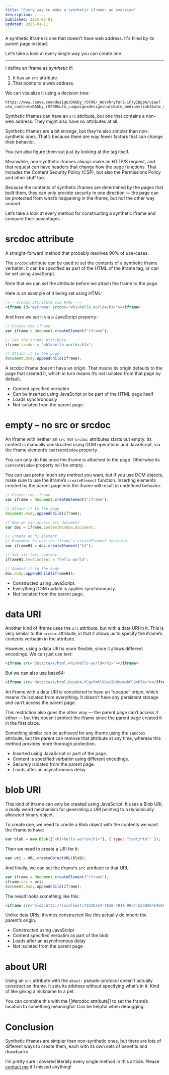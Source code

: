 ```yaml
---
title: "Every way to make a synthetic iframe: an overview"
description: ...
published: 2025-01-01
updated: 2025-01-11
---
```

A synthetic iframe is one that doesn’t have web address. It's filled by its parent page instead.

Let’s take a look at every single way you can create one.

---
I define an iframe as *synthetic* if:

1. It has an `src` attribute.
2. That points to a web address.

We can visualize it using a decision tree:
```canva size=540x420 ;; key=synthetic-iframe-decision-tree ;; alt=Synthetic iframe decision tree
https://www.canva.com/design/DAGby_r5FO0/_WUVxhryforZ-iF7yI8ppA/view?utm_content=DAGby_r5FO0&utm_campaign=designshare&utm_medium=link2&utm_source=uniquelinks&utlId=h64c24c39ab
```
Synthetic iframes can have an `src` attribute, but one that contains a non-web address. They might also have no attributes at all. 

Synthetic iframes are a bit strange, but they’re also simpler than non-synthetic ones. That’s because there are way fewer factors that can change their behavior.

You can also figure them out just by looking at the tag itself.

Meanwhile, non-synthetic iframes always make an HTTP/S request, and that request can have headers that change how the page functions. That includes the Content Security Policy (CSP), but also the Permissions Policy and other stuff too.

Because the contents of synthetic iframes are determined by the pages that built them, they can only provide security in one direction — the page can be protected from what’s happening in the iframe, but not the other way around.

Let’s take a look at every method for constructing a synthetic iframe and compare their advantages.
# srcdoc attribute
A straight-forward method that probably resolves 90% of use-cases.

The `srcdoc` attribute can be used to set the contents of a synthetic iframe verbatim. It can be specified as part of the HTML of the iframe tag, or can be set using JavaScript. 

Note that we can set the attribute before we attach the frame to the page.

Here is an example of it being set using HTML:

```html
<!-- srcdoc attribute via HTML -->
<iframe id="myFrame" srcdoc="<h1>hello world</h1>"></iframe>
```

And here we set it via a JavaScript property:
```js
// Create the iframe 
var iframe = document.createElement("iframe");

// Set the srcdoc attribute
iframe.srcdoc = "<h1>hello world</h1>";

// Attach it to the page
document.body.appendChild(iframe);
```

A srcdoc iframe doesn’t have an origin. That means its origin defaults to the page that created it, which in turn means it’s not isolated from that page by default.

- Content specified verbatim
- Can be inserted using JavaScript or be part of the HTML page itself
- Loads synchronously
- Not isolated from the parent page.
# empty – no src or srcdoc
An iframe with neither an `src` nor `srcdoc` attributes starts out empty. Its content is manually constructed using DOM operations and JavaScript, via the iframe element’s `contentWindow` property.

You can only do this once the iframe is attached to the page. Otherwise its `contentWindow` property will be empty.

You can use pretty much any method you want, but if you use DOM objects, make sure to use the iframe’s `createElement` function. Inserting elements created by the parent page into the iframe will result in undefined behavior.

```js
// Create the iframe
var iframe = document.createElement("iframe");

// Attach it to the page
document.body.appendChild(iframe);

// Now we can access its document
var doc = iframe.contentWindow.document;

// Create an h1 element
// Remember to use the iframe’s createElement function
var iframeH1 = doc.createElement("h1");

// Set its text content
iframeH1.textContent = "hello world";

// Append it to the body
doc.body.appendChild(iframeH1);
```

- Constructed using JavaScript.
- Everything DOM update is applies synchronously.
- Not isolated from the parent page.
# data URI
Another kind of iframe uses the `src` attribute, but with a data URI in it. This is very similar to the `srcdoc` attribute, in that it allows us to specify the iframe’s contents verbatim in the attribute.

However, using a data URI is more flexible, since it allows different encodings. We can just use text:
```html
<iframe src="data:text/html,<h1>hello world</h1>"></iframe>
```

But we can also use base64:
```html
<iframe src="data:text/html;base64,PGgxPmhlbGxvIHdvcmxkPC9oMT4="></iframe>
```

An iframe with a data URI is considered to have an “opaque” origin, which means it’s isolated from everything. It doesn’t have any persistent storage and can’t access the parent page.

This restriction also goes the other way — the parent page can’t access it either — but this doesn’t protect the iframe since the parent page created it in the first place.

Something similar can be achieved for any iframe using the `sandbox` attribute, but the parent can remove that attribute at any time, whereas this method provides more thorough protection.

- Inserted using JavaScript or part of the page.
- Content is specified verbatim using different encodings.
- Securely isolated from the parent page.
- Loads after an asynchronous delay
# blob URI
This kind of iframe can only be created using JavaScript. It uses a Blob URI, a really weird mechanism for generating a URI pointing to a dynamically allocated binary object.

To create one, we need to create a Blob object with the contents we want the iframe to have:

```js
var blob = new Blob(["<h1>hello world</h1>"], { type: "text/html" });
```

Then we need to create a URI for it:

```js
var uri = URL.createObjectURL(blob);
```

And finally, we can set the iframe’s `src` attribute to that URL:

```js
var iframe = document.createElement("iframe");
iframe.src = uri;
document.body.appendChild(iframe);
```

The result looks something like this:

```html
<iframe src="blob:http://localhost/703363e4-f8a8-401f-90d7-b258264b4d60"></iframe>
```

Unlike data URIs, iframes constructed like this actually do inherit the parent’s origin. 

- Constructed using JavaScript
- Content specified verbatim as part of the blob
- Loads after an asynchronous delay
- Not isolated from the parent page
# about URI
Using an `src` attribute with the `about:` pseudo-protocol doesn’t actually construct an iframe. It sets its address without specifying what’s in it. Kind of like giving a nickname to a pet.

You can combine this with the [[#srcdoc attribute]] to set the frame’s location to something meaningful. Can be helpful when debugging.
# Conclusion
Synthetic iframes are simpler than non-synthetic ones, but there are lots of different ways to create them, each with its own sets of benefits and drawbacks.

I’m pretty sure I covered literally every single method in this article. Please [contact me](mailto:gregros@gregros.dev) if I missed anything!

